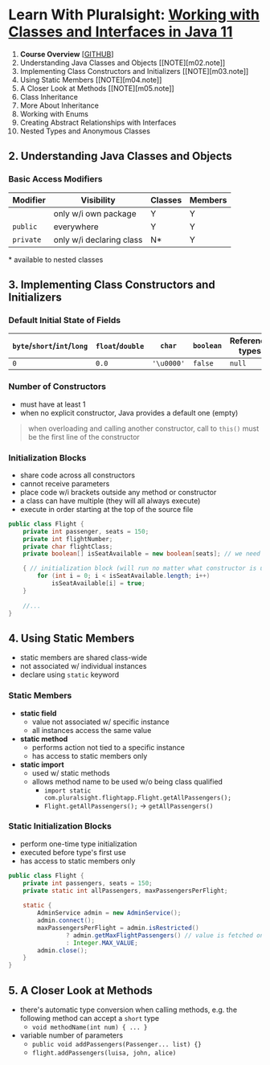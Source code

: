 # Learn With Pluralsight: [Working with Classes and Interfaces in Java 11][url.course]

1. **Course Overview** [[GITHUB][m01.gh]]
2. Understanding Java Classes and Objects [[NOTE][m02.note]]
3. Implementing Class Constructors and Initializers [[NOTE][m03.note]]
4. Using Static Members [[NOTE][m04.note]]
5. A Closer Look at Methods [[NOTE][m05.note]]
6. Class Inheritance
7. More About Inheritance
8. Working with Enums
9. Creating Abstract Relationships with Interfaces
10. Nested Types and Anonymous Classes

## 2. Understanding Java Classes and Objects

### Basic Access Modifiers

| Modifier  | Visibility               | Classes | Members |
|-----------|--------------------------|---------|---------|
|           | only w/i own package     | Y       | Y       |
| `public`  | everywhere               | Y       | Y       |
| `private` | only w/i declaring class | N*      | Y       |

\* available to nested classes

## 3. Implementing Class Constructors and Initializers

### Default Initial State of Fields

| `byte`/`short`/`int`/`long` | `float`/`double` | `char`     | `boolean` | Reference types |
|-----------------------------|------------------|------------|-----------|-----------------|
| `0`                         | `0.0`            | `'\u0000'` | `false`   | `null`          |

### Number of Constructors

- must have at least 1
- when no explicit constructor, Java provides a default one (empty)

> when overloading and calling another constructor, call to `this()` must be the first line of the constructor  

### Initialization Blocks

- share code across all constructors
- cannot receive parameters
- place code w/i brackets outside any method or constructor
- a class can have multiple (they will all always execute)
- execute in order starting at the top of the source file

```java
public class Flight {
    private int passenger, seats = 150;
    private int flightNumber;
    private char flightClass;
    private boolean[] isSeatAvailable = new boolean[seats]; // we need to make all values true

    { // initialization block (will run no matter what constructor is used)
        for (int i = 0; i < isSeatAvailable.length; i++)
            isSeatAvailable[i] = true;
    }
    
    //...
}
```

## 4. Using Static Members

- static members are shared class-wide
- not associated w/ individual instances
- declare using `static` keyword

### Static Members

- **static field**
  - value not associated w/ specific instance
  - all instances access the same value
- **static method**
  - performs action not tied to a specific instance
  - has access to static members only
- **static import**
  - used w/ static methods
  - allows method name to be used w/o being class qualified
    - `import static com.pluralsight.flightapp.Flight.getAllPassengers();` 
    - `Flight.getAllPassengers();` -> `getAllPassengers()`

### Static Initialization Blocks

- perform one-time type initialization
- executed before type's first use
- has access to static members only

```java
public class Flight {
    private int passengers, seats = 150;
    private static int allPassengers, maxPassengersPerFlight;
    
    static {
        AdminService admin = new AdminService();
        admin.connect();
        maxPassengersPerFlight = admin.isRestricted()
                ? admin.getMaxFlightPassengers() // value is fetched only once
                : Integer.MAX_VALUE;
        admin.close();
    }
}
```

## 5. A Closer Look at Methods

- there's automatic type conversion when calling methods, e.g. the following method can accept a `short` type
  - `void methodName(int num) { ... }`
- variable number of parameters
  - `public void addPassengers(Passenger... list) {}`
  - `flight.addPassengers(luisa, john, alice)`

[url.course]: https://app.pluralsight.com/library/courses/working-classes-interfaces-java

[m01.gh]: https://github.com/reinielfc/lrn-ps-java11-classes-interfaces/tree/main
[m02.gh]: https://github.com/reinielfc/lrn-ps-java11-classes-interfaces/tree/02-UnderstandingJavaClassesAndObjects
[m03.gh]: https://github.com/reinielfc/lrn-ps-java11-classes-interfaces/tree/03-ImplementingClassConstructorsAndInitializers
[m04.gh]: https://github.com/reinielfc/lrn-ps-java11-classes-interfaces/tree/04-UsingStaticMembers
[m05.gh]: https://github.com/reinielfc/lrn-ps-java11-classes-interfaces/tree/05-ACloserLookAtMethods
[m06.gh]: https://github.com/reinielfc/lrn-ps-java11-classes-interfaces/tree/06-ClassInheritance
[m07.gh]: https://github.com/reinielfc/lrn-ps-java11-classes-interfaces/tree/07-MoreAboutInheritance
[m08.gh]: https://github.com/reinielfc/lrn-ps-java11-classes-interfaces/tree/08-WorkingWithEnums
[m09.gh]: https://github.com/reinielfc/lrn-ps-java11-classes-interfaces/tree/09-CreatingAbstractRelationshipsWithInterfaces
[m10.gh]: https://github.com/reinielfc/lrn-ps-java11-classes-interfaces/tree/10-NestedTypesAndAnonymousClasses
